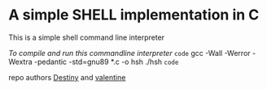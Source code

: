 # A simple SHELL implementation in C
This is a simple shell command line interpreter

*To compile and run this commandline interpreter*
`code`
gcc -Wall -Werror -Wextra -pedantic -std=gnu89 *.c -o hsh
./hsh
`code`

repo authors [Destiny](https://github.com/Destiny-Kay) and [valentine](https://github.com/valentinenyongesa/)